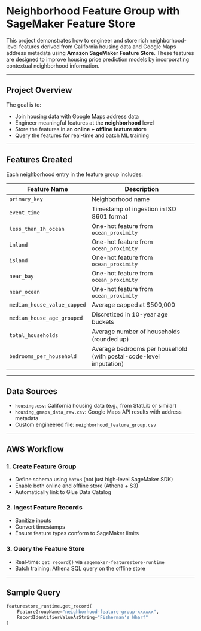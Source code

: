 # Neighborhood Feature Group with SageMaker Feature Store

This project demonstrates how to engineer and store rich neighborhood-level features derived from California housing data and Google Maps address metadata using **Amazon SageMaker Feature Store**. These features are designed to improve housing price prediction models by incorporating contextual neighborhood information.

---

## Project Overview

The goal is to:
- Join housing data with Google Maps address data
- Engineer meaningful features at the **neighborhood** level
- Store the features in an **online + offline feature store**
- Query the features for real-time and batch ML training

---

## Features Created

Each neighborhood entry in the feature group includes:

| Feature Name               | Description                                                             |
|---------------------------|-------------------------------------------------------------------------|
| `primary_key`             | Neighborhood name                                                       |
| `event_time`              | Timestamp of ingestion in ISO 8601 format                               |
| `less_than_1h_ocean`      | One-hot feature from `ocean_proximity`                                  |
| `inland`                  | One-hot feature from `ocean_proximity`                                  |
| `island`                  | One-hot feature from `ocean_proximity`                                  |
| `near_bay`                | One-hot feature from `ocean_proximity`                                  |
| `near_ocean`              | One-hot feature from `ocean_proximity`                                  |
| `median_house_value_capped` | Average capped at \$500,000                                           |
| `median_house_age_grouped` | Discretized in 10-year age buckets                                     |
| `total_households`        | Average number of households (rounded up)                               |
| `bedrooms_per_household`  | Average bedrooms per household (with postal-code-level imputation)      |

---

## Data Sources

- `housing.csv`: California housing data (e.g., from StatLib or similar)
- `housing_gmaps_data_raw.csv`: Google Maps API results with address metadata
- Custom engineered file: `neighborhood_feature_group.csv`

---

## AWS Workflow

### 1. Create Feature Group
- Define schema using `boto3` (not just high-level SageMaker SDK)
- Enable both online and offline store (Athena + S3)
- Automatically link to Glue Data Catalog

### 2. Ingest Feature Records
- Sanitize inputs
- Convert timestamps
- Ensure feature types conform to SageMaker limits

### 3. Query the Feature Store
- Real-time: `get_record()` via `sagemaker-featurestore-runtime`
- Batch training: Athena SQL query on the offline store

---

## Sample Query

```python
featurestore_runtime.get_record(
    FeatureGroupName="neighborhood-feature-group-xxxxxx",
    RecordIdentifierValueAsString="Fisherman's Wharf"
)
